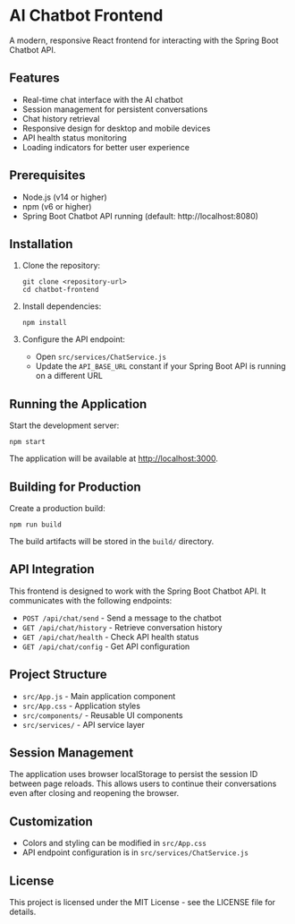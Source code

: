 # AI Chatbot Frontend

A modern, responsive React frontend for interacting with the Spring Boot Chatbot API.

## Features

- Real-time chat interface with the AI chatbot
- Session management for persistent conversations
- Chat history retrieval
- Responsive design for desktop and mobile devices
- API health status monitoring
- Loading indicators for better user experience

## Prerequisites

- Node.js (v14 or higher)
- npm (v6 or higher)
- Spring Boot Chatbot API running (default: http://localhost:8080)

## Installation

1. Clone the repository:
   ```
   git clone <repository-url>
   cd chatbot-frontend
   ```

2. Install dependencies:
   ```
   npm install
   ```

3. Configure the API endpoint:
   - Open `src/services/ChatService.js`
   - Update the `API_BASE_URL` constant if your Spring Boot API is running on a different URL

## Running the Application

Start the development server:
```
npm start
```

The application will be available at [http://localhost:3000](http://localhost:3000).

## Building for Production

Create a production build:
```
npm run build
```

The build artifacts will be stored in the `build/` directory.

## API Integration

This frontend is designed to work with the Spring Boot Chatbot API. It communicates with the following endpoints:

- `POST /api/chat/send` - Send a message to the chatbot
- `GET /api/chat/history` - Retrieve conversation history
- `GET /api/chat/health` - Check API health status
- `GET /api/chat/config` - Get API configuration

## Project Structure

- `src/App.js` - Main application component
- `src/App.css` - Application styles
- `src/components/` - Reusable UI components
- `src/services/` - API service layer

## Session Management

The application uses browser localStorage to persist the session ID between page reloads. This allows users to continue their conversations even after closing and reopening the browser.

## Customization

- Colors and styling can be modified in `src/App.css`
- API endpoint configuration is in `src/services/ChatService.js`

## License

This project is licensed under the MIT License - see the LICENSE file for details.
